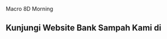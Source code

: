 Macro 8D Morning 
<h2>Kunjungi Website Bank Sampah Kami di</h2>
<a href="nafid-zanis.github.io/BankSampah/"></a>
